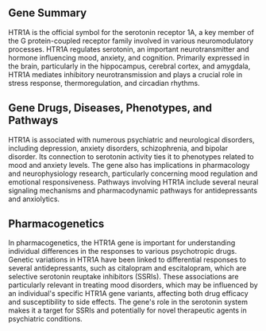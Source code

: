 ## Gene Summary
HTR1A is the official symbol for the serotonin receptor 1A, a key member of the G protein-coupled receptor family involved in various neuromodulatory processes. HTR1A regulates serotonin, an important neurotransmitter and hormone influencing mood, anxiety, and cognition. Primarily expressed in the brain, particularly in the hippocampus, cerebral cortex, and amygdala, HTR1A mediates inhibitory neurotransmission and plays a crucial role in stress response, thermoregulation, and circadian rhythms.

## Gene Drugs, Diseases, Phenotypes, and Pathways
HTR1A is associated with numerous psychiatric and neurological disorders, including depression, anxiety disorders, schizophrenia, and bipolar disorder. Its connection to serotonin activity ties it to phenotypes related to mood and anxiety levels. The gene also has implications in pharmacology and neurophysiology research, particularly concerning mood regulation and emotional responsiveness. Pathways involving HTR1A include several neural signaling mechanisms and pharmacodynamic pathways for antidepressants and anxiolytics.

## Pharmacogenetics
In pharmacogenetics, the HTR1A gene is important for understanding individual differences in the responses to various psychotropic drugs. Genetic variations in HTR1A have been linked to differential responses to several antidepressants, such as citalopram and escitalopram, which are selective serotonin reuptake inhibitors (SSRIs). These associations are particularly relevant in treating mood disorders, which may be influenced by an individual's specific HTR1A gene variants, affecting both drug efficacy and susceptibility to side effects. The gene's role in the serotonin system makes it a target for SSRIs and potentially for novel therapeutic agents in psychiatric conditions.
